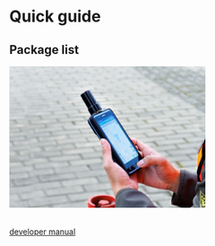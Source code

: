 # Quick guide

## Package list
<div style="text-align: left;"><img src="images/main_mobile-350x252.png" style="width: 350px;"></div><br>

[developer manual](developer-docs.md)
